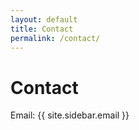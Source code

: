 ```yaml
---
layout: default
title: Contact
permalink: /contact/
---
```

<h1>Contact</h1>
<p>Email: {{ site.sidebar.email }}</p>